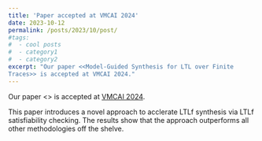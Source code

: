 ```yaml
---
title: 'Paper accepted at VMCAI 2024'
date: 2023-10-12
permalink: /posts/2023/10/post/
#tags:
#  - cool posts
#  - category1
#  - category2
excerpt: "Our paper <<Model-Guided Synthesis for LTL over Finite
Traces>> is accepted at VMCAI 2024."
---
```


Our paper <<Model-Guided Synthesis for LTL over Finite
Traces>> is accepted at [VMCAI 2024](https://popl24.sigplan.org/home/VMCAI-2024).

This paper introduces a novel approach to acclerate LTLf synthesis via LTLf satisfiability checking. The results show that the approach outperforms all other methodologies off the shelve. 
